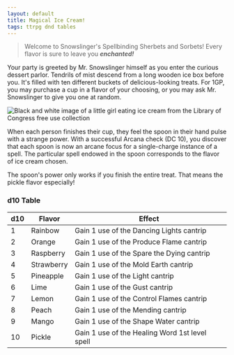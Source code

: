 ```yaml
---
layout: default
title: Magical Ice Cream!
tags: ttrpg dnd tables
---
```


> Welcome to Snowslinger's Spellbinding Sherbets and Sorbets! Every flavor is sure to leave you ***enchanted!***

Your party is greeted by Mr. Snowslinger himself as you enter the curious dessert parlor. Tendrils of mist descend from a long wooden ice box before you. It's filled with ten different buckets of delicious-looking treats. For 1GP, you may purchase a cup in a flavor of your choosing, or you may ask Mr. Snowslinger to give you one at random. 

![Black and white image of a little girl eating ice cream from the Library of Congress free use collection](/docs/assets/images/IMG_0407.jpeg)

When each person finishes their cup, they feel the spoon in their hand pulse with a strange power. With a successful Arcana check (DC 10), you discover that each spoon is now an arcane focus for a single-charge instance of a spell. The particular spell endowed in the spoon corresponds to the flavor of ice cream chosen.

The spoon's power only works if you finish the entire treat. That means the pickle flavor especially!

### d10 Table

| d10 | Flavor     | Effect                                         |
|-----|------------|------------------------------------------------|
| 1   | Rainbow    | Gain 1 use of the Dancing Lights cantrip       |
| 2   | Orange     | Gain 1 use of the Produce Flame cantrip        |
| 3   | Raspberry  | Gain 1 use of the Spare the Dying cantrip      |
| 4   | Strawberry | Gain 1 use of the Mold Earth cantrip           |
| 5   | Pineapple  | Gain 1 use of the Light cantrip                |
| 6   | Lime       | Gain 1 use of the Gust cantrip                 |
| 7   | Lemon      | Gain 1 use of the Control Flames cantrip       |
| 8   | Peach      | Gain 1 use of the Mending cantrip              |
| 9   | Mango      | Gain 1 use of the Shape Water cantrip          |
| 10  | Pickle     | Gain 1 use of the Healing Word 1st level spell |
